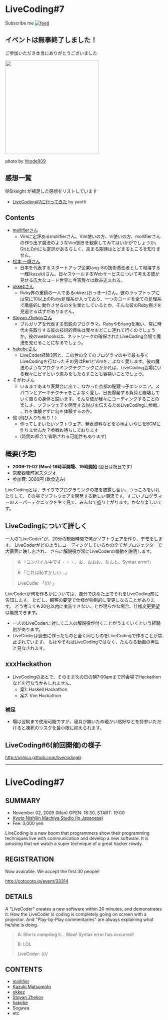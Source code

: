 # LiveCoding#7

<div id="path">
Subscribe me <a href="feed.rss"><img alt="feed" src="http://assets1.github.com/images/icons/feed.png?e06bdeb610e33dc41002eaa80ce09d26ae153090" title="Subscribe to the commits for Sixeight/livecoding7 at master" /></a>
</div>

## イベントは無事終了しました！

ご参加いただき本当にありがとうございました

<img src="http://farm3.static.flickr.com/2740/4068208876_24969c2d33_o_d.jpg" width="300" />

photo by [hitode909](http://www.flickr.com/photos/hitode303/4068208876/)

## 感想一覧

@Sixeight が補足した感想をリストしています

* [LiveCoding#7に行ってきた](http://d.hatena.ne.jp/yaotti/20091102/1257168294) by yaotti

## Contents

* [mollifierさん](http://d.hatena.ne.jp/mollifier/)
    * Vimに定評あるmollifierさん。Vim使いの方、Vi使いの方、mollifierさんの作り出す魔法のようなVim捌きを観察してみてはいかがでしょうか。GitとZshにも定評があるらしく、高まる期待はとどまるところを知りません。
* [松本 一輝さん](http://d.hatena.ne.jp/kazuk_i/)
    * 日本を代表するスタートアップ企業lang-8の技術責任者として暗躍する一輝(kazuki)さん。日々スケールするWebサービスについて考える彼が見せる広大なコード世界に今宵我々は飲み込まれる。
* [okkezさん](http://typo.okkez.net/)
    * Ruby界の重鎮の一人であるokkez(おっきー)さん。彼のラップトップには常に10以上のRuby処理系が入っており、一つのコードを全ての処理系で徹底的に動作させるのを生業としているとか。そんな彼のRuby捌きを見逃せるはずがありません。
* [Stoyan Zhekovさん](http://bloggitation.appspot.com/)
    * ブルガリアを代表する気鋭のプログラマ。RubyやErlangを用い、常に時代を先取りする彼の技術的興味は我々をどこに連れて行くのでしょうか。彼のwebhooksは、ネットワークの確保されたLiveCoding会場で魔法を見せることになるでしょう。
* [hakobeさん](http://d.hatena.ne.jp/hakobe932/)
    * LiveCoder経験3回と、この世の全てのプログラマの中で最も多くLiveCodingを行なったその男はPerlとVimをこよなく愛します。彼の魔法のようなプログラミングテクニックにかかれば、LiveCoding会場にいる我々にピザという恵みをもたらすことも容易いことでしょう。
* そがわさん
    * いままであまり表舞台に出てこなかった京都の秘蔵っ子エンジニア。スパコンとアーキテクチャをこよなく愛し、日夜爆発する負荷と崩壊していく自らの身体と闘います。そんな彼が我々にコーディングすることの楽しさ、ソフトウェアを開発する悦びを伝えるためLiveCodingに参戦。これを体験せずに何を体験するのか。
* 他 (飛び入りも有り！）
    * 作ってしまいたいソフトウェア、発表資料などを心地よいやじをBGMに作りませんか？参戦お待ちしております
    * (時間の都合で省略される可能性もあります)

## 概要(予定)
* **2009-11-02 (Mon) 18時半開場、19時開始** (翌日は祝日です)
* [京都西陣町家スタジオ](http://nishi-jin.net/)
* 参加費: 3000円 (飲食込み)

LiveCodingとは、ライヴでプログラミングの技を披露し合い、つっこみをいれたりして、その場でソフトウェアを開発する新しい潮流です。すごいプログラマーのスーパーテクニックを生で見て、みんなで盛り上がります。かなり楽しいです。

## LiveCodingについて詳しく
一人の"LiveCoder"が、20分の制限時間で何かソフトウェアを作り、デモをします。
LiveCoderがどのようにコーディングしているかの全てがプロジェクターで大画面に映し出され、
さらに解説役が常にLiveCoderの挙動を説明します。

> A 「コンパイル中です・・・、お、おおお、なんと、Syntax error!」
>
> B 「これは恥ずかしい…」
>
> LiveCoder 「(/// 」

LiveCoderが何を作るかについては、自分で決めた上でそれをLiveCoding前に告知します。
ただし、観客の要望で仕様が強制的に変更になることがあります。
どう考えても20分以内に実装できないことが明らかな場合、仕様変更要望は無視できます。

* 一人のLiveCoderに対して二人の解説役が付くことがうまくいくという経験則があります。
* LiveCoderは過去に作ったものと全く同じものをLiveCodingで作ることが禁止されています。
  もはやそれはLiveCodingではなく、たんなる動画の再生と見なされます。

## xxxHackathon
* LiveCodingのあとで、そのまま次の日の朝7:00amまで同会場でHackathonなどを行なうかもしれません。
    * 案1: Haskell Hackathon
    * 案2: Vim Hackathon

### 補足
* 場は翌朝まで使用可能ですが、寝具が無いため暖かい格好などを持参いただけると凍死のリスクを最小限に抑えられます。

## LiveCoding#6(前回開催)の様子

<http://ujihisa.github.com/livecoding6>

----

# LiveCoding#7

## SUMMARY
* November 02, 2009 (Mon) OPEN: 18:30, START: 19:00
* [Kyoto Nishijin Machiya Studio (in Japanese)](http://nishi-jin.net/)
* Fee: 3,000 yen

LiveCoding is a new boom that programmers show their programming techniques live with communication and develop a new software.
It is amusing that we watch a super technique of a great hacker rowdy.

## REGISTRATION

Now avairable.
We accept the first 30 people!

<http://cotocoto.jp/event/33314>

## DETAILS
A "LiveCoder" creates a new software within 20 minutes, and demonstrates it.
How the LiveCoder is coding is completely going on screen with a projector.
And "Play-by-Play commentaries" are always explaining what he/she is doing.

> A: She is compiling it... Wow! Syntax error has occurred!
>
> B: LOL
>
> LiveCoder: (///

## CONTENTS

* [mollifier](http://d.hatena.ne.jp/mollifier/)
* [Kazuki Matsumoto](http://d.hatena.ne.jp/kazuk_i/)
* [okkez](http://typo.okkez.net/)
* [Stoyan Zhekov](http://bloggitation.appspot.com/)
* [hakobe](http://d.hatena.ne.jp/hakobe932/)
* Sogawa
* etc
